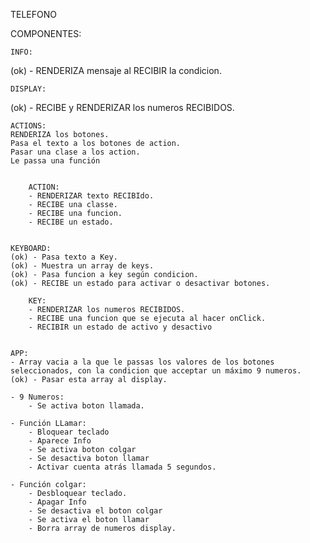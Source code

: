 TELEFONO

COMPONENTES:

    INFO:

(ok) - RENDERIZA mensaje al RECIBIR la condicion.

    DISPLAY:

(ok) - RECIBE y RENDERIZAR los numeros RECIBIDOS.

    ACTIONS:
    RENDERIZA los botones.
    Pasa el texto a los botones de action.
    Pasar una clase a los action.
    Le passa una función


        ACTION:
        - RENDERIZAR texto RECIBIdo.
        - RECIBE una classe.
        - RECIBE una funcion.
        - RECIBE un estado.


    KEYBOARD:
    (ok) - Pasa texto a Key.
    (ok) - Muestra un array de keys.
    (ok) - Pasa funcion a key según condicion.
    (ok) - RECIBE un estado para activar o desactivar botones.

        KEY:
        - RENDERIZAR los numeros RECIBIDOS.
        - RECIBE una funcion que se ejecuta al hacer onClick.
        - RECIBIR un estado de activo y desactivo


    APP:
    - Array vacia a la que le passas los valores de los botones seleccionados, con la condicion que acceptar un máximo 9 numeros.
    (ok) - Pasar esta array al display.

    - 9 Numeros:
        - Se activa boton llamada.

    - Función LLamar:
        - Bloquear teclado
        - Aparece Info
        - Se activa boton colgar
        - Se desactiva boton llamar
        - Activar cuenta atrás llamada 5 segundos.

    - Función colgar:
        - Desbloquear teclado.
        - Apagar Info
        - Se desactiva el boton colgar
        - Se activa el boton llamar
        - Borra array de numeros display.
